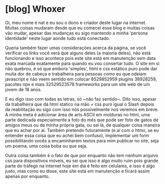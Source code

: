 # [blog] Whoxer

Oi,  meu nome é nat e eu sou o dono e criador deste lugar na internet.
Muitas coisas mudaram desde que eu comecei esse blog e muitas coisas vão mudar,
apesar das mudanças eu sigo mantendo a minha 'persona identidade' neste lugar
aonde tudo está conectado.

Queria também fazer umas considerações acerca da página, se você verificar os links você verá que alguns deles
(a maioria deles), não está funcionando e isso acontece pois este site está em manutenção sem data
exata marcada exatamente para quando eu vou consertar tudo. O site em si não quebrou, é só que
embora 'simples', html e css estático puro pode dar muita dor de cabeça e trabalheira para pessoas
como eu que odeiam javascript e não veem sentido em colocar 8529852959 plugins 38928259, pacotes npx
e mais 32529523578 frameworks para um site web de um jovem de 18 anos.

E eu digo isso com todas as letras, só ~não faz sentido~. Dito isso, apesar da trabalheira que dá html statico
na mão + css puro igual o Slash depois da reabilitação eu sigo com isso nós possívelmente nos veremos em breve.
A minha meta é adicionar área de arts ASCII em molduras no html, uma parte dedicada especialmente a foto do mês
que pode ser foto de gatos de amigos meus ou da minha própria gata, ou sei lá, de qualquer coisa maneira
que eu achar por aí. Também pretendo futuramente (e aí com o htmx, se eu entender essa coisa que eu achei bem confuso),
implementar um form possibilitando vocês a encaminharem textos para mim publicar no site, seja um poema, uma coisa boba
ou que seja.

Outra coisa também é o fato de que por enquanto não tem nenhum arquivo css para dispositivos móveis,
eu sei que isso é algo muito ruim pois grande parte do tráfego na internet hoje em dia é feito em celulares,
e isso é algo justo, mas como eu disse, este site está em manutenção e ficará assim apenas por enquanto.
